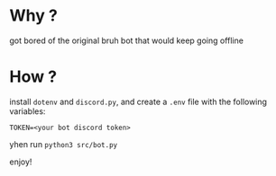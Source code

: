 # Why ?

got bored of the original bruh bot that would keep going offline

# How ?

install `dotenv` and `discord.py`, and create a `.env` file with the following variables:

```
TOKEN=<your bot discord token>
```

yhen run `python3 src/bot.py`

enjoy!
